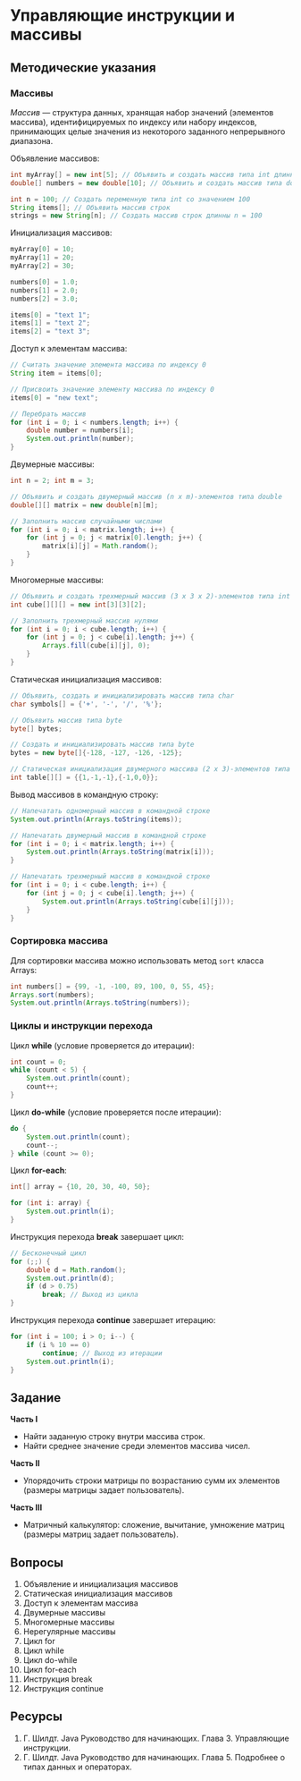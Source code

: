 # Управляющие инструкции и массивы

## Методические указания

### Массивы

_Массив_ — структура данных, хранящая набор значений (элементов массива), идентифицируемых по индексу или набору индексов, принимающих целые значения из некоторого заданного непрерывного диапазона.

Объявление массивов:
```java
int myArray[] = new int[5]; // Объявить и создать массив типа int длинны 5
double[] numbers = new double[10]; // Объявить и создать массив типа double длинны 10

int n = 100; // Создать переменную типа int со значением 100 
String items[]; // Объявить массив строк
strings = new String[n]; // Создать массив строк длинны n = 100
```

Инициализация массивов:
```java
myArray[0] = 10;
myArray[1] = 20;
myArray[2] = 30;

numbers[0] = 1.0;
numbers[1] = 2.0;
numbers[2] = 3.0;

items[0] = "text 1";
items[1] = "text 2";
items[2] = "text 3";
```

Доступ к элементам массива:
```java
// Считать значение элемента массива по индексу 0
String item = items[0];

// Присвоить значение элементу массива по индексу 0
items[0] = "new text";

// Перебрать массив
for (int i = 0; i < numbers.length; i++) {
    double number = numbers[i];
    System.out.println(number);
}
```

Двумерные массивы:
```java
int n = 2; int m = 3;

// Объявить и создать двумерный массив (n x m)-элементов типа double
double[][] matrix = new double[n][m];

// Заполнить массив случайными числами
for (int i = 0; i < matrix.length; i++) {
    for (int j = 0; j < matrix[0].length; j++) {
        matrix[i][j] = Math.random();
    }
}
```

Многомерные массивы:
```java
// Объявить и создать трехмерный массив (3 x 3 x 2)-элементов типа int
int cube[][][] = new int[3][3][2];

// Заполнить трехмерный массив нулями
for (int i = 0; i < cube.length; i++) {
    for (int j = 0; j < cube[i].length; j++) {
        Arrays.fill(cube[i][j], 0);
    }
}
```

Статическая инициализация массивов:
```java
// Объявить, создать и инициализировать массив типа char
char symbols[] = {'+', '-', '/', '%'};

// Объявить массив типа byte
byte[] bytes;

// Создать и инициализировать массив типа byte
bytes = new byte[]{-128, -127, -126, -125};

// Статическая инициализация двумерного массива (2 x 3)-элементов типа int 
int table[][] = {{1,-1,-1},{-1,0,0}};
```

Вывод массивов в командную строку:
```java
// Напечатать одномерный массив в командной строке
System.out.println(Arrays.toString(items));

// Напечатать двумерный массив в командной строке
for (int i = 0; i < matrix.length; i++) {
    System.out.println(Arrays.toString(matrix[i]));
}

// Напечатать трехмерный массив в командной строке
for (int i = 0; i < cube.length; i++) {
    for (int j = 0; j < cube[i].length; j++) {
        System.out.println(Arrays.toString(cube[i][j]));
    }
}
```

### Сортировка массива

Для сортировки массива можно использовать метод `sort` класса Arrays:
```java
int numbers[] = {99, -1, -100, 89, 100, 0, 55, 45};
Arrays.sort(numbers);
System.out.println(Arrays.toString(numbers));
```

### Циклы и инструкции перехода

Цикл **while** (условие проверяется до итерации):
```java
int count = 0;
while (count < 5) {
    System.out.println(count);
    count++;
}
```

Цикл **do-while** (условие проверяется после итерации):
```java
do {
    System.out.println(count);
    count--;
} while (count >= 0);
```

Цикл **for-each**:
```java
int[] array = {10, 20, 30, 40, 50};

for (int i: array) {
    System.out.println(i);
}
``` 
 
Инструкция перехода **break** завершает цикл:
```java
// Бесконечный цикл
for (;;) {
    double d = Math.random();
    System.out.println(d);
    if (d > 0.75)
        break; // Выход из цикла
}
```

Инструкция перехода **continue** завершает итерацию:
```java
for (int i = 100; i > 0; i--) {
    if (i % 10 == 0)
        continue; // Выход из итерации
    System.out.println(i);
}
```
 
## Задание

**Часть I**

- Найти заданную строку внутри массива строк.
- Найти среднее значение среди элементов массива чисел.

**Часть II**

- Упорядочить строки матрицы по возрастанию сумм их элементов (размеры матрицы задает пользователь).

**Часть III**

- Матричный калькулятор: сложение, вычитание, умножение матриц (размеры матриц задает пользователь).

## Вопросы

1.	Объявление и инициализация массивов
2.	Статическая инициализация массивов
3.	Доступ к элементам массива
4.	Двумерные массивы
5.	Многомерные массивы
6.	Нерегулярные массивы
7.	Цикл for
8.	Цикл while
9.	Цикл do-while
10.	Цикл for-each	
11.	Инструкция break
12.	Инструкция continue

## Ресурсы
1.	Г. Шилдт. Java Руководство для начинающих. Глава 3. Управляющие инструкции.
2.	Г. Шилдт. Java Руководство для начинающих. Глава 5. Подробнее о типах данных и операторах.
